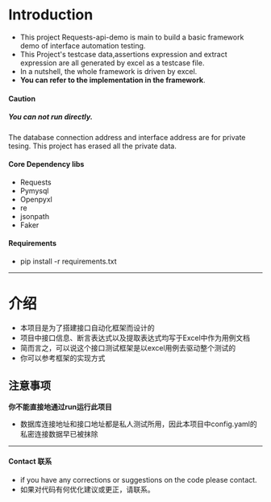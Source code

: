 # Introduction
- This project Requests-api-demo is main to build a basic framework demo of interface automation testing. 
- This Project's testcase data,assertions expression and extract expression are all generated by excel as a testcase file.
- In a nutshell, the whole framework is driven by excel.
- **You can refer to the implementation in the framework**.

#### Caution
##### You can not run directly.
The database connection address and interface address are for private tesing. This project has erased all the private data.

#### Core Dependency libs
- Requests
- Pymysql
- Openpyxl
- re
- jsonpath
- Faker


#### Requirements
- pip install -r requirements.txt



---

# 介绍
- 本项目是为了搭建接口自动化框架而设计的
- 项目中接口信息、断言表达式以及提取表达式均写于Excel中作为用例文档
- 简而言之，可以说这个接口测试框架是以excel用例去驱动整个测试的
- 你可以参考框架的实现方式


## 注意事项
**你不能直接地通过run运行此项目**
- 数据库连接地址和接口地址都是私人测试所用，因此本项目中config.yaml的私密连接数据早已被抹除


---
#### Contact 联系
- if you have any corrections or suggestions on the code please contact.
- 如果对代码有何优化建议或更正，请联系。

